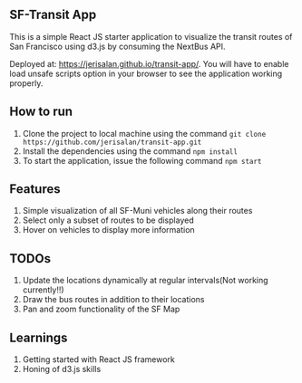 ## SF-Transit App
This is a simple React JS starter application to visualize the transit routes of San Francisco using d3.js by consuming the NextBus API. 

Deployed at: https://jerisalan.github.io/transit-app/. You will have to enable load unsafe scripts option in your browser to see the application working properly. 

## How to run
1. Clone the project to local machine using the command `git clone https://github.com/jerisalan/transit-app.git`
2. Install the dependencies using the command `npm install`
3. To start the application, issue the following command `npm start`

## Features
1. Simple visualization of all SF-Muni vehicles along their routes
2. Select only a subset of routes to be displayed
3. Hover on vehicles to display more information

## TODOs
1. Update the locations dynamically at regular intervals(Not working currently!!)
2. Draw the bus routes in addition to their locations
3. Pan and zoom functionality of the SF Map

## Learnings
1. Getting started with React JS framework
2. Honing of d3.js skills
